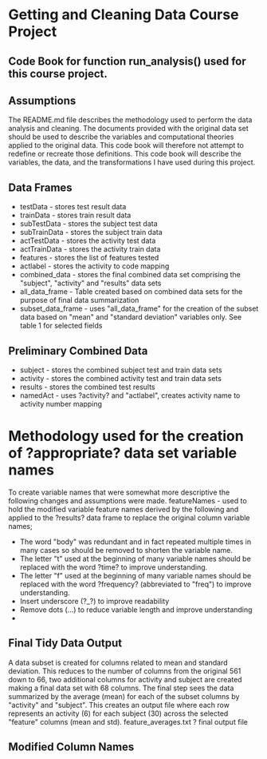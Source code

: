 # Getting and Cleaning Data Course Project
## Code Book for function run_analysis() used for this course project.
## Assumptions
The README.md file describes the methodology used to perform the data analysis and cleaning.
The documents provided with the original data set should be used to describe the variables and computational theories applied to the original data. This code book will therefore not attempt to redefine or recreate those definitions. This code book will describe the variables, the data, and the transformations I have used during this project.  
## Data Frames 
 - testData - stores test result data  
 - trainData - stores train result data  
 - subTestData - stores the subject test data  
 - subTrainData - stores the subject train data  
 - actTestData - stores the activity test data  
 - actTrainData  - stores the activity train data  
 - features  - stores the list of features tested  
 - actlabel - stores the activity to code mapping  
 - combined_data - stores the final combined data set comprising the "subject", "activity" and "results" data sets  
 - all_data_frame -  Table created based on combined data sets for the purpose of final data summarization  
 - subset_data_frame - uses "all_data_frame" for the creation of the subset data based on "mean" and "standard deviation" variables only. See table 1 for selected fields   
## Preliminary Combined Data
 - subject - stores the combined subject test and train data sets
 - activity - stores the combined activity test and train data sets
 - results - stores the combined test results
 - namedAct - uses ?activity? and "actlabel", creates activity name to activity number mapping
 
# Methodology used for the creation of ?appropriate? data set variable names 

To create variable names that were somewhat more descriptive the following changes and assumptions were made. 
featureNames - used to hold the modified variable feature names derived by the following and applied to the ?results? data frame to replace the original column variable names;
- The word "body" was redundant and in fact repeated multiple times in many cases so should be removed to shorten the variable name.
- The letter "t" used at the beginning of many variable names should be replaced with the word ?time? to improve understanding.
- The letter "f" used at the beginning of many variable names should be replaced with the word ?frequency? (abbreviated to "freq") to improve understanding.
- Insert underscore (?_?) to improve readability
- Remove dots (...) to reduce variable length and improve understanding  
- 
## Final Tidy Data Output
A data subset is created for columns related to mean and standard deviation. This reduces to the number of columns from the original 561 down to 66, two additional columns for activity and subject are created making a final data set with 68 columns.
The final step sees the data summarized by the average (mean) for each of the subset columns by "activity" and "subject". This creates an output file where each row represents an activity (6) for each subject (30) across the selected "feature" columns (mean and std).
feature_averages.txt ? final output file

## Modified Column Names


